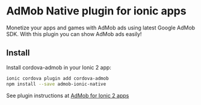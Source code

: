 AdMob Native plugin for ionic apps
==================================

Monetize your apps and games with AdMob ads using latest Google AdMob SDK. With this plugin you can show AdMob ads easily!

## Install
Install cordova-admob in your Ionic 2 app:

```sh
ionic cordova plugin add cordova-admob
npm install --save admob-ionic-native
```

See plugin instructions at [AdMob for Ionic 2 apps](https://github.com/appfeel/admob-google-cordova/wiki/Ionic2)
